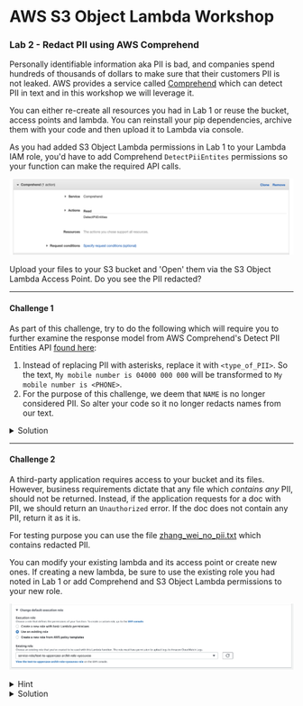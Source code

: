 # AWS S3 Object Lambda Workshop
### Lab 2 - Redact PII using AWS Comprehend

Personally identifiable information aka PII is bad, and companies spend hundreds of thousands of dollars to make sure that their customers PII is not leaked. AWS provides a service called [Comprehend](https://aws.amazon.com/comprehend/) which can detect PII in text and in this workshop we will leverage it. 


You can either re-create all resources you had in Lab 1 or reuse the bucket, access points and lambda. You can reinstall your pip dependencies, archive them with your code and then upload it to Lambda via console.

As you had added S3 Object Lambda permissions in Lab 1 to your Lambda IAM role, you'd have to add Comprehend `DetectPiiEntites` permissions so your function can make the required API calls.

![image](./images/comprehend-policy.png)

Upload your files to your S3 bucket and 'Open' them via the S3 Object Lambda Access Point. Do you see the PII redacted?

***
#### Challenge 1
As part of this challenge, try to do the following which will require you to further examine the response model from AWS Comprehend's Detect PII Entities API [found here](https://docs.aws.amazon.com/comprehend/latest/dg/API_DetectPiiEntities.html):

1. Instead of replacing PII with asterisks, replace it with `<type_of_PII>`. So the text, `My mobile number is 04000 000 000` will be transformed to `My mobile number is <PHONE>`.
2. For the purpose of this challenge, we deem that `NAME` is no longer considered PII. So alter your code so it no longer redacts names from our text. 

<details><summary>Solution</summary>
<p>
One possible solution:

```python
    for entity in filter(lambda pe: pe["Type"].lower() != "name", pii_entities['Entities']):
        secret_entity = original_object[entity["BeginOffset"] : entity["EndOffset"]]
        transformed_object = transformed_object.replace(secret_entity, "<" + entity["Type"] + ">")
```

</p>
</details>


***
#### Challenge 2

A third-party application requires access to your bucket and its files. However, business requirements dictate that any file which _contains any_ PII, should not be returned. Instead, if the application requests for a doc with PII, we should return an `Unauthorized` error. If the doc does not contain any PII, return it as it is. 

For testing purpose you can use the file [zhang_wei_no_pii.txt](./files/zhang_wei_no_pii.txt) which contains redacted PII. 

You can modify your existing lambda and its access point or create new ones. If creating a new lambda, be sure to use the existing role you had noted in Lab 1 or add Comprehend and S3 Object Lambda permissions to your new role.

![image](./images/existing-role-lambda.png)

<details><summary>Hint</summary>
<p>

Detect PII Entities is an expensive (computationally and otherwise) API call. Does the <a href="https://docs.aws.amazon.com/comprehend/latest/dg/API_Operations_Amazon_Comprehend.html" target="_blank">AWS Comprehend Docs</a> have any other API which can be used instead?

Also, note that you needn't create new Access Points or Bucket to solve this challenge. You only need to paste in your code, update IAM Policy (if required).

</p>
</details>
<details>
<summary>Solution</summary>
<p>

A working solution can be found here: https://pastebin.com/s68SDfvy

Make sure your Lambda has ContainsPiiEntities IAM permissions for the above solution to work.

</p>
</details>

